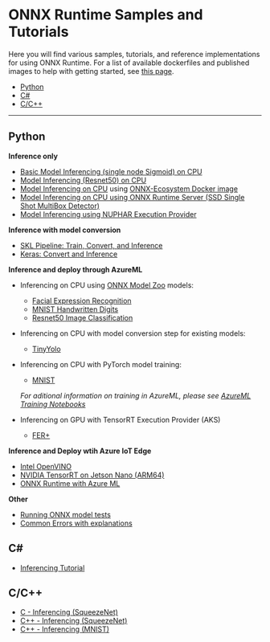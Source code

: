 # ONNX Runtime Samples and Tutorials

Here you will find various samples, tutorials, and reference implementations for using ONNX Runtime. 
For a list of available dockerfiles and published images to help with getting started, see [this page](../dockerfiles/README.md).

* [Python](#Python)
* [C#](#C)
* [C/C++](#CC)
***
 
## Python
**Inference only**
* [Basic Model Inferencing (single node Sigmoid) on CPU](https://github.com/onnx/onnx-docker/blob/master/onnx-ecosystem/inference_demos/simple_onnxruntime_inference.ipynb)
* [Model Inferencing (Resnet50) on CPU](https://github.com/onnx/onnx-docker/blob/master/onnx-ecosystem/inference_demos/resnet50_modelzoo_onnxruntime_inference.ipynb)
* [Model Inferencing on CPU](https://github.com/onnx/onnx-docker/tree/master/onnx-ecosystem/inference_demos) using [ONNX-Ecosystem Docker image](https://github.com/onnx/onnx-docker/tree/master/onnx-ecosystem)
* [Model Inferencing on CPU using ONNX Runtime Server (SSD Single Shot MultiBox Detector)](https://github.com/onnx/tutorials/blob/master/tutorials/OnnxRuntimeServerSSDModel.ipynb)
* [Model Inferencing using NUPHAR Execution Provider](../docs/python/notebooks/onnxruntime-nuphar-tutorial.ipynb)

**Inference with model conversion**
* [SKL Pipeline: Train, Convert, and Inference](https://microsoft.github.io/onnxruntime/tutorial.html)
* [Keras: Convert and Inference](https://microsoft.github.io/onnxruntime/auto_examples/plot_dl_keras.html#sphx-glr-auto-examples-plot-dl-keras-py)

**Inference and deploy through AzureML**
* Inferencing on CPU using [ONNX Model Zoo](https://github.com/onnx/models) models: 
  * [Facial Expression Recognition](https://github.com/Azure/MachineLearningNotebooks/blob/master/how-to-use-azureml/deployment/onnx/onnx-inference-facial-expression-recognition-deploy.ipynb) 
  * [MNIST Handwritten Digits](https://github.com/Azure/MachineLearningNotebooks/blob/master/how-to-use-azureml/deployment/onnx/onnx-inference-mnist-deploy.ipynb)
  * [Resnet50 Image Classification](https://github.com/Azure/MachineLearningNotebooks/blob/master/how-to-use-azureml/deployment/onnx/onnx-modelzoo-aml-deploy-resnet50.ipynb)
* Inferencing on CPU with model conversion step for existing models:
  * [TinyYolo](https://github.com/Azure/MachineLearningNotebooks/blob/master/how-to-use-azureml/deployment/onnx/onnx-convert-aml-deploy-tinyyolo.ipynb)
* Inferencing on CPU with PyTorch model training:
  * [MNIST](https://github.com/Azure/MachineLearningNotebooks/blob/master/how-to-use-azureml/deployment/onnx/onnx-train-pytorch-aml-deploy-mnist.ipynb)
  
  *For aditional information on training in AzureML, please see [AzureML Training Notebooks](https://github.com/Azure/MachineLearningNotebooks/tree/master/how-to-use-azureml/training)*

* Inferencing on GPU with TensorRT Execution Provider (AKS)
  * [FER+](../docs/python/notebooks/onnx-inference-byoc-gpu-cpu-aks.ipynb)

**Inference and Deploy wtih Azure IoT Edge**
  * [Intel OpenVINO](http://aka.ms/onnxruntime-openvino)
  * [NVIDIA TensorRT on Jetson Nano (ARM64)](http://aka.ms/onnxruntime-arm64)
  * [ONNX Runtime with Azure ML](https://github.com/Azure-Samples/onnxruntime-iot-edge/blob/master/AzureML-OpenVINO/README.md)

**Other**
* [Running ONNX model tests](./docs/Model_Test.md)
* [Common Errors with explanations](https://microsoft.github.io/onnxruntime/auto_examples/plot_common_errors.html#sphx-glr-auto-examples-plot-common-errors-py)

## C#
* [Inferencing Tutorial](../docs/CSharp_API.md#getting-started)

## C/C++
* [C - Inferencing (SqueezeNet)](../csharp/test/Microsoft.ML.OnnxRuntime.EndToEndTests.Capi/C_Api_Sample.cpp)
* [C++ - Inferencing (SqueezeNet)](../csharp/test/Microsoft.ML.OnnxRuntime.EndToEndTests.Capi/CXX_Api_Sample.cpp)
* [C++ - Inferencing (MNIST)](../samples/c_cxx/MNIST)
